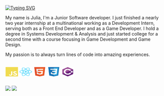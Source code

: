 [![Typing SVG](https://readme-typing-svg.demolab.com?font=Fira+Code&pause=1000&color=F693F7&random=false&width=455&lines=Hello%2C+folks!+)](https://git.io/typing-svg)

My name is Julia, I'm a Junior Software developer. I just finished a nearly two year internship at a multinational working as a Development Intern, serving both as a Front End Developer and as a Game Developer. 
I hold a degree in Systems Development & Analysis and just started college for a second time with a course focusing in Game Development and Game Design. 

My passion is to always turn lines of code into amazing experiences. 

<div style="display: inline_block"><br>
  <img align="center" alt="Julia-Js" height="30" width="40" src="https://raw.githubusercontent.com/devicons/devicon/master/icons/javascript/javascript-plain.svg">
  <img align="center" alt="Julia-React" height="30" width="40" src="https://raw.githubusercontent.com/devicons/devicon/master/icons/react/react-original.svg">
  <img align="center" alt="Julia-HTML" height="30" width="40" src="https://raw.githubusercontent.com/devicons/devicon/master/icons/html5/html5-original.svg">
  <img align="center" alt="Julia-CSS" height="30" width="40" src="https://raw.githubusercontent.com/devicons/devicon/master/icons/css3/css3-original.svg">
  <img align="center" alt="Julia-Csharp" height="30" width="40" src="https://raw.githubusercontent.com/devicons/devicon/master/icons/csharp/csharp-original.svg">
</div>

  ##

<div>
<a href="https://www.linkedin.com/in/moraes-julia" target="_blank"><img src="https://github.com/julinha2607/julinha2607/assets/99223979/5ef89c4f-28aa-42ae-b557-475eebe55371" target="_blank"></a> 
<a href = "mailto:soujuliamoraes@gmail.com"><img src="https://github.com/julinha2607/julinha2607/assets/99223979/bd6053e8-7054-4e65-afa5-bc03fadc92b6" target="_blank"></a>
</div>
